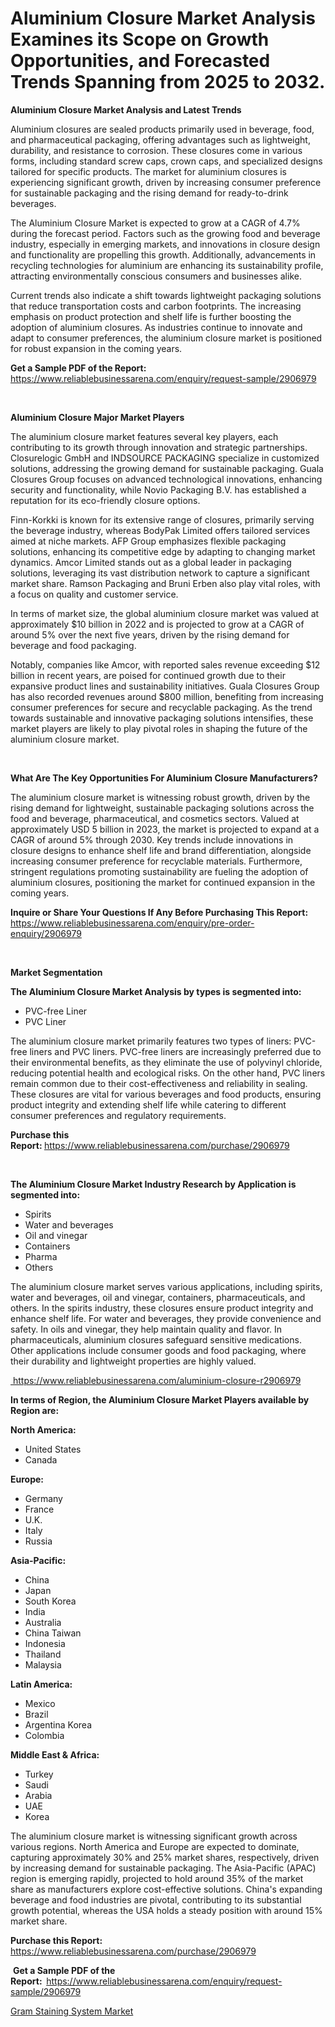<p><h1>Aluminium Closure Market Analysis Examines its Scope on Growth Opportunities, and Forecasted Trends Spanning from 2025 to 2032.</h1></p><p><strong>Aluminium Closure Market Analysis and Latest Trends</strong></p>
<p><p>Aluminium closures are sealed products primarily used in beverage, food, and pharmaceutical packaging, offering advantages such as lightweight, durability, and resistance to corrosion. These closures come in various forms, including standard screw caps, crown caps, and specialized designs tailored for specific products. The market for aluminium closures is experiencing significant growth, driven by increasing consumer preference for sustainable packaging and the rising demand for ready-to-drink beverages.</p><p>The Aluminium Closure Market is expected to grow at a CAGR of 4.7% during the forecast period. Factors such as the growing food and beverage industry, especially in emerging markets, and innovations in closure design and functionality are propelling this growth. Additionally, advancements in recycling technologies for aluminium are enhancing its sustainability profile, attracting environmentally conscious consumers and businesses alike.</p><p>Current trends also indicate a shift towards lightweight packaging solutions that reduce transportation costs and carbon footprints. The increasing emphasis on product protection and shelf life is further boosting the adoption of aluminium closures. As industries continue to innovate and adapt to consumer preferences, the aluminium closure market is positioned for robust expansion in the coming years.</p></p>
<p><strong>Get a Sample PDF of the Report:&nbsp;</strong> <a href="https://www.reliablebusinessarena.com/enquiry/request-sample/2906979?utm_campaign=3294&utm_medium=2&utm_source=Github&utm_content=ia&utm_term=12032025&utm_id=aluminium-closure">https://www.reliablebusinessarena.com/enquiry/request-sample/2906979</a></p>
<p>&nbsp;</p>
<p><strong>Aluminium Closure Major Market Players</strong></p>
<p><p>The aluminium closure market features several key players, each contributing to its growth through innovation and strategic partnerships. Closurelogic GmbH and INDSOURCE PACKAGING specialize in customized solutions, addressing the growing demand for sustainable packaging. Guala Closures Group focuses on advanced technological innovations, enhancing security and functionality, while Novio Packaging B.V. has established a reputation for its eco-friendly closure options.</p><p>Finn-Korkki is known for its extensive range of closures, primarily serving the beverage industry, whereas BodyPak Limited offers tailored services aimed at niche markets. AFP Group emphasizes flexible packaging solutions, enhancing its competitive edge by adapting to changing market dynamics. Amcor Limited stands out as a global leader in packaging solutions, leveraging its vast distribution network to capture a significant market share. Ramson Packaging and Bruni Erben also play vital roles, with a focus on quality and customer service.</p><p>In terms of market size, the global aluminium closure market was valued at approximately $10 billion in 2022 and is projected to grow at a CAGR of around 5% over the next five years, driven by the rising demand for beverage and food packaging.</p><p>Notably, companies like Amcor, with reported sales revenue exceeding $12 billion in recent years, are poised for continued growth due to their expansive product lines and sustainability initiatives. Guala Closures Group has also recorded revenues around $800 million, benefiting from increasing consumer preferences for secure and recyclable packaging. As the trend towards sustainable and innovative packaging solutions intensifies, these market players are likely to play pivotal roles in shaping the future of the aluminium closure market.</p></p>
<p>&nbsp;</p>
<p><strong>What Are The Key Opportunities For Aluminium Closure Manufacturers?</strong></p>
<p><p>The aluminium closure market is witnessing robust growth, driven by the rising demand for lightweight, sustainable packaging solutions across the food and beverage, pharmaceutical, and cosmetics sectors. Valued at approximately USD 5 billion in 2023, the market is projected to expand at a CAGR of around 5% through 2030. Key trends include innovations in closure designs to enhance shelf life and brand differentiation, alongside increasing consumer preference for recyclable materials. Furthermore, stringent regulations promoting sustainability are fueling the adoption of aluminium closures, positioning the market for continued expansion in the coming years.</p></p>
<p><strong>Inquire or Share Your Questions If Any Before Purchasing This Report:</strong> <a href="https://www.reliablebusinessarena.com/enquiry/pre-order-enquiry/2906979?utm_campaign=3294&utm_medium=2&utm_source=Github&utm_content=ia&utm_term=12032025&utm_id=aluminium-closure">https://www.reliablebusinessarena.com/enquiry/pre-order-enquiry/2906979</a></p>
<p>&nbsp;</p>
<p><strong>Market Segmentation</strong></p>
<p><strong>The Aluminium Closure Market Analysis by types is segmented into:</strong></p>
<p><ul><li>PVC-free Liner</li><li>PVC Liner</li></ul></p>
<p><p>The aluminium closure market primarily features two types of liners: PVC-free liners and PVC liners. PVC-free liners are increasingly preferred due to their environmental benefits, as they eliminate the use of polyvinyl chloride, reducing potential health and ecological risks. On the other hand, PVC liners remain common due to their cost-effectiveness and reliability in sealing. These closures are vital for various beverages and food products, ensuring product integrity and extending shelf life while catering to different consumer preferences and regulatory requirements.</p></p>
<p><strong>Purchase this Report:&nbsp;</strong><a href="https://www.reliablebusinessarena.com/purchase/2906979?utm_campaign=3294&utm_medium=2&utm_source=Github&utm_content=ia&utm_term=12032025&utm_id=aluminium-closure">https://www.reliablebusinessarena.com/purchase/2906979</a></p>
<p>&nbsp;</p>
<p><strong>The Aluminium Closure Market Industry Research by Application is segmented into:</strong></p>
<p><ul><li>Spirits</li><li>Water and beverages</li><li>Oil and vinegar</li><li>Containers</li><li>Pharma</li><li>Others</li></ul></p>
<p><p>The aluminium closure market serves various applications, including spirits, water and beverages, oil and vinegar, containers, pharmaceuticals, and others. In the spirits industry, these closures ensure product integrity and enhance shelf life. For water and beverages, they provide convenience and safety. In oils and vinegar, they help maintain quality and flavor. In pharmaceuticals, aluminium closures safeguard sensitive medications. Other applications include consumer goods and food packaging, where their durability and lightweight properties are highly valued.</p></p>
<p><a href="https://www.reliablebusinessarena.com/aluminium-closure-r2906979?utm_campaign=3294&utm_medium=2&utm_source=Github&utm_content=ia&utm_term=12032025&utm_id=aluminium-closure">&nbsp;https://www.reliablebusinessarena.com/aluminium-closure-r2906979</a></p>
<p><strong>In terms of Region, the Aluminium Closure Market Players available by Region are:</strong></p>
<p>
    <p> <strong> North America: </strong>
        <ul>
            <li>United States</li>
            <li>Canada</li>
        </ul>
        </p> 
    <p> <strong> Europe: </strong>
        <ul>
            <li>Germany</li>
            <li>France</li>
            <li>U.K.</li>
            <li>Italy</li>
            <li>Russia</li>
        </ul>
        </p> 
    <p> <strong> Asia-Pacific: </strong>
        <ul>
            <li>China</li>
            <li>Japan</li>
            <li>South Korea</li>
            <li>India</li>
            <li>Australia</li>
            <li>China Taiwan</li>
            <li>Indonesia</li>
            <li>Thailand</li>
            <li>Malaysia</li>
        </ul>
        </p> 
    <p> <strong> Latin America: </strong>
        <ul>
            <li>Mexico</li>
            <li>Brazil</li>
            <li>Argentina Korea</li>
            <li>Colombia</li>
        </ul>
        </p> 
    <p> <strong> Middle East & Africa: </strong>
        <ul>
            <li>Turkey</li>
            <li>Saudi</li>
            <li>Arabia</li>
            <li>UAE</li>
            <li>Korea</li>
        </ul>
    </p>
    </p>
<p><p>The aluminium closure market is witnessing significant growth across various regions. North America and Europe are expected to dominate, capturing approximately 30% and 25% market shares, respectively, driven by increasing demand for sustainable packaging. The Asia-Pacific (APAC) region is emerging rapidly, projected to hold around 35% of the market share as manufacturers explore cost-effective solutions. China's expanding beverage and food industries are pivotal, contributing to its substantial growth potential, whereas the USA holds a steady position with around 15% market share.</p></p>
<p><strong>Purchase this Report: </strong><a href="https://www.reliablebusinessarena.com/purchase/2906979?utm_campaign=3294&utm_medium=2&utm_source=Github&utm_content=ia&utm_term=12032025&utm_id=aluminium-closure">https://www.reliablebusinessarena.com/purchase/2906979</a></p>
<p>&nbsp;<strong>Get a Sample PDF of the Report:&nbsp;&nbsp;</strong><a href="https://www.reliablebusinessarena.com/enquiry/request-sample/2906979?utm_campaign=3294&utm_medium=2&utm_source=Github&utm_content=ia&utm_term=12032025&utm_id=aluminium-closure">https://www.reliablebusinessarena.com/enquiry/request-sample/2906979</a></p>
<p><strong></strong></p>
<p><p><a href="https://github.com/kaforarvero/Market-Research-Report-List-1/blob/main/gram-staining-system-market.md?utm_campaign=3294&utm_medium=2&utm_source=Github&utm_content=ia&utm_term=12032025&utm_id=aluminium-closure">Gram Staining System Market</a></p></p>